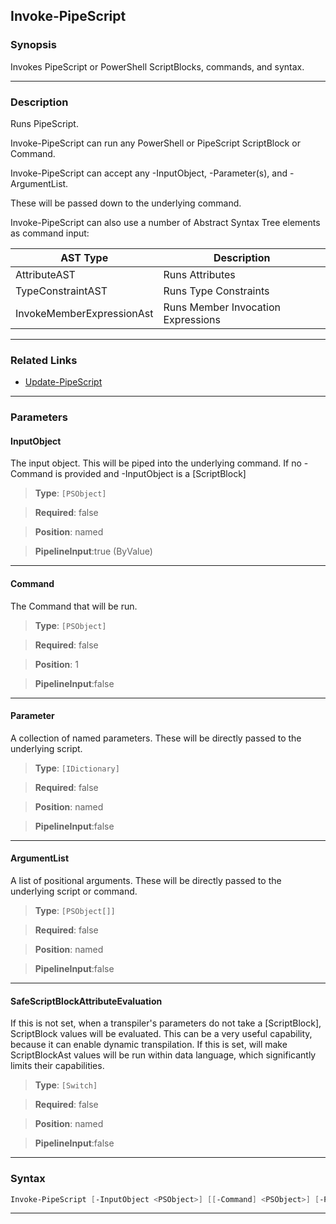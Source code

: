
Invoke-PipeScript
-----------------
### Synopsis
Invokes PipeScript or PowerShell ScriptBlocks, commands, and syntax.

---
### Description

Runs PipeScript.

Invoke-PipeScript can run any PowerShell or PipeScript ScriptBlock or Command.

Invoke-PipeScript can accept any -InputObject, -Parameter(s), and -ArgumentList.

These will be passed down to the underlying command.

Invoke-PipeScript can also use a number of Abstract Syntax Tree elements as command input:

|AST Type                 |Description                            |
|-------------------------|---------------------------------------|
|AttributeAST             |Runs Attributes                        |
|TypeConstraintAST        |Runs Type Constraints                  |
|InvokeMemberExpressionAst|Runs Member Invocation Expressions     |

---
### Related Links
* [Update-PipeScript](Update-PipeScript.md)



---
### Parameters
#### **InputObject**

The input object.  This will be piped into the underlying command.
If no -Command is provided and -InputObject is a [ScriptBlock]



> **Type**: ```[PSObject]```

> **Required**: false

> **Position**: named

> **PipelineInput**:true (ByValue)



---
#### **Command**

The Command that will be run.



> **Type**: ```[PSObject]```

> **Required**: false

> **Position**: 1

> **PipelineInput**:false



---
#### **Parameter**

A collection of named parameters.  These will be directly passed to the underlying script.



> **Type**: ```[IDictionary]```

> **Required**: false

> **Position**: named

> **PipelineInput**:false



---
#### **ArgumentList**

A list of positional arguments.  These will be directly passed to the underlying script or command.



> **Type**: ```[PSObject[]]```

> **Required**: false

> **Position**: named

> **PipelineInput**:false



---
#### **SafeScriptBlockAttributeEvaluation**

If this is not set, when a transpiler's parameters do not take a [ScriptBlock], ScriptBlock values will be evaluated.
This can be a very useful capability, because it can enable dynamic transpilation.
If this is set, will make ScriptBlockAst values will be run within data language, which significantly limits their capabilities.



> **Type**: ```[Switch]```

> **Required**: false

> **Position**: named

> **PipelineInput**:false



---
### Syntax
```PowerShell
Invoke-PipeScript [-InputObject <PSObject>] [[-Command] <PSObject>] [-Parameter <IDictionary>] [-ArgumentList <PSObject[]>] [-SafeScriptBlockAttributeEvaluation] [<CommonParameters>]
```
---


